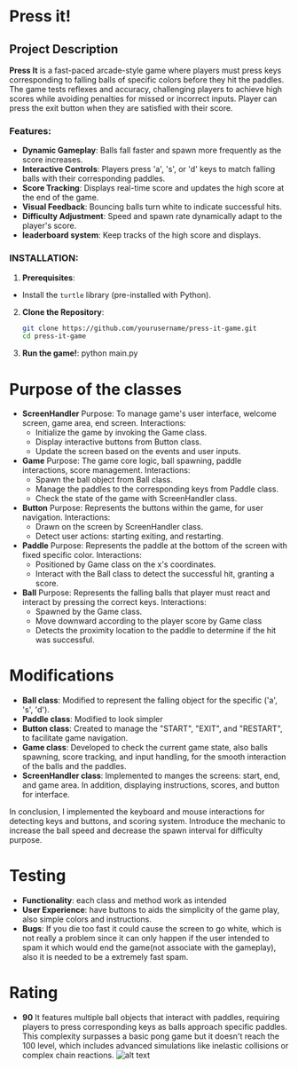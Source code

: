 # Press it!

## Project Description
**Press It** is a fast-paced arcade-style game where players must press keys corresponding to falling balls of specific colors before they hit the paddles. The game tests reflexes and accuracy, challenging players to achieve high scores while avoiding penalties for missed or incorrect inputs. Player can press the exit button when they are satisfied with their score.

### Features:
- **Dynamic Gameplay**: Balls fall faster and spawn more frequently as the score increases.
- **Interactive Controls**: Players press 'a', 's', or 'd' keys to match falling balls with their corresponding paddles.
- **Score Tracking**: Displays real-time score and updates the high score at the end of the game.
- **Visual Feedback**: Bouncing balls turn white to indicate successful hits.
- **Difficulty Adjustment**: Speed and spawn rate dynamically adapt to the player's score.
- **leaderboard system**: Keep tracks of the high score and displays.

### INSTALLATION:
1. **Prerequisites**:
- Install the `turtle` library (pre-installed with Python).
2. **Clone the Repository**:
   ```bash
   git clone https://github.com/yourusername/press-it-game.git
   cd press-it-game
3. **Run the game!**:
    python main.py


# Purpose of the classes
- **ScreenHandler**
    Purpose: To manage game's user interface, welcome screen, game area, end screen.
    Interactions: 
    - Initialize the game by invoking the Game class.
    - Display interactive buttons from Button class.
    - Update the screen based on the events and user inputs.
- **Game**
    Purpose: The game core logic, ball spawning, paddle interactions, score management.
    Interactions: 
    - Spawn the ball object from Ball class.
    - Manage the paddles to the corresponding keys from Paddle class.
    - Check the state of the game with ScreenHandler class.
- **Button**
    Purpose: Represents the buttons within the game, for user navigation.
    Interactions: 
    - Drawn on the screen by ScreenHandler class.
    - Detect user actions: starting exiting, and restarting.
- **Paddle**
    Purpose: Represents the paddle at the bottom of the screen with fixed specific color.
    Interactions: 
    - Positioned by Game class on the x's coordinates.
    - Interact with the Ball class to detect the successful hit, granting a score.
- **Ball**
    Purpose: Represents the falling balls that player must react and interact by pressing the correct keys.
    Interactions: 
    - Spawned by the Game class.
    - Move downward according to the player score by Game class
    - Detects the proximity location to the paddle to determine if the hit was successful.
# Modifications
- **Ball class**:
Modified to represent the falling object for the specific 
('a', 's', 'd').
- **Paddle class**:
Modified to look simpler
- **Button class**:
Created to manage the "START", "EXIT", and "RESTART", to facilitate game navigation.
- **Game class**:
Developed to check the current game state, also balls spawning, score tracking, and input handling, for the smooth interaction of the balls and the paddles.
- **ScreenHandler class**:
Implemented to manges the screens: start, end, and game area. In addition, displaying instructions, scores, and button for interface.

In conclusion, I implemented the keyboard and mouse interactions for detecting keys and buttons, and scoring system. Introduce the mechanic to increase the ball speed and decrease the spawn interval for difficulty purpose.

# Testing
- **Functionality**: each class and method work as intended
- **User Experience**: have buttons to aids the simplicity of the game play, also simple colors and instructions.
- **Bugs**: If you die too fast it could cause the screen to go white, which is not really a problem since it can only happen if the user intended to spam it which would end the game(not associate with the gameplay), also it is needed to be a extremely fast spam.

# Rating
- **90**
It features multiple ball objects that interact with paddles, requiring players to press corresponding keys as balls approach specific paddles. This complexity surpasses a basic pong game but it doesn't reach the 100 level, which includes advanced simulations like inelastic collisions or complex chain reactions.
![alt text](image.png)
